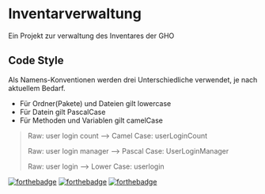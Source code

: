 # Inventarverwaltung

Ein Projekt zur verwaltung des Inventares der GHO

## Code Style
Als Namens-Konventionen werden drei Unterschiedliche verwendet, je nach aktuellem Bedarf.
- Für Ordner(Pakete) und Dateien gilt lowercase
- Für Datein gilt PascalCase
- Für Methoden und Variablen gilt camelCase

> Raw: user login count -->
> Camel Case: userLoginCount
>
>
> Raw: user login manager -->
> Pascal Case: UserLoginManager
>
>
> Raw: user login -->
> Lower Case: userlogin


[![forthebadge](https://forthebadge.com/images/badges/made-with-python.svg)](https://forthebadge.com) [![forthebadge](https://forthebadge.com/images/badges/built-with-love.svg)](https://forthebadge.com) [![forthebadge](https://forthebadge.com/images/badges/built-by-developers.svg)](https://forthebadge.com)
